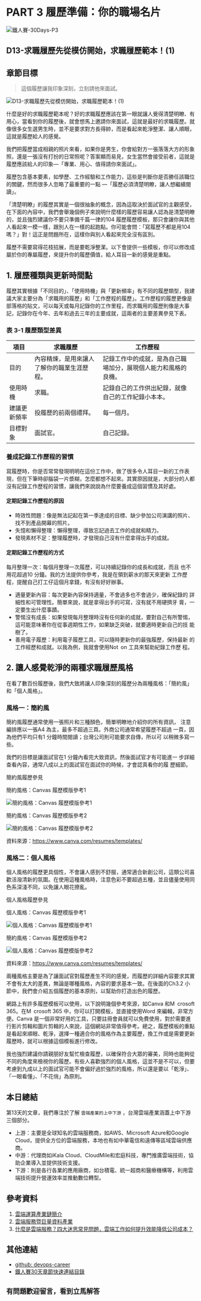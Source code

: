 # PART 3 履歷準備：你的職場名片

![鐵人賽-30Days-P3](https://github.com/qwedsazxc78/devops-career/raw/main/docs/img/30Days-P3.png)

## D13-求職履歷先從模仿開始，求職履歷範本！(1)

## 章節目標

> 這個履歷讓我印象深刻，立刻請他來面試。

![D13-求職履歷先從模仿開始，求職履歷範本！(1)](https://github.com/qwedsazxc78/devops-career/raw/main/docs/img/D13.png)

什麼是好的求職履歷範本呢？好的求職履歷應該在第一眼就讓人覺得清楚明瞭、有用心，當看到你的履歷後，就會想馬上邀請你來面試，這就是最好的求職履歷。就像很多女生選男生時，並不是要求對方長得帥，而是看起來乾淨整潔、讓人順眼，這就是履歷給人的感覺。

我們把履歷當成相親的照片來看，如果你是男生，你會給對方一張落落大方的形象照，還是一張沒有打扮的日常照呢？答案顯而易見，女生當然會接受前者，這就是履歷應該給人的印象—「專業、用心、值得請你來面試」。

履歷包含基本要素，如學歷、工作經驗和工作能力，這些是判斷你是否勝任該職位的關鍵，然而很多人忽略了最重要的一點 —「履歷必須清楚明瞭，讓人想繼續閱讀」。

「清楚明瞭」的履歷其實是一個很抽象的概念，因為這取決於面試官的主觀感受，在下面的內容中，我們會舉幾個例子來說明什麼樣的履歷容易讓人認為是清楚明瞭的，並且強烈建議你不要只準備千篇一律的104 履歷履歷模板，那只會讓你與其他人看起來一模一樣，跟別人在一樣的起跑點。你可能會問：「寫履歷不都是用104 嗎？」對！這正是問題所在，這樣你與別人看起來完全沒有區別。

履歷不需要寫得花枝招展，而是要乾淨整潔。以下會提供一些模板，你可以修改成屬於你的專屬履歷，來提升你的履歷價值，給人耳目一新的感覺是重點。

## 1. 履歷種類與更新時間點

履歷其實根據「不同目的」、「使用時機」與「更新頻率」有不同的履歷類型，我建議大家主要分為「求職用的履歷」和「工作歷程的履歷」。工作歷程的履歷更像是部落格的貼文，可以每天或每月記錄你的工作里程，而求職用的履歷則像是大事記，記錄你在今年、去年和過去三年的主要成就，這兩者的主要差異參見下表。

### 表 3-1 履歷類型差異

| 項目         | 求職履歷                                                   | 工作歷程                                                   |
|--------------|------------------------------------------------------------|------------------------------------------------------------|
| 目的         | 內容精煉，是用來讓人了解你的職業生涯歷程。                          | 記錄工作中的成就，是為自己職場加分，展現個人能力和風格的良機。              |
| 使用時機     | 求職。                                                      | 記錄自己的工作供出紀錄，就像自己的工作紀錄小本本。                       |
| 建議更新頻率 | 投履歷的前兩個禮拜。                                            | 每一個月。                                                 |
| 目標對象     | 面試官。                                                    | 自己記錄。                                                 |

### 養成記錄工作歷程的習慣

寫履歷時，你是否常常發現明明在這份工作中，做了很多令人耳目一新的工作表現，但在下筆時卻腦袋一片漿糊，怎麼都想不起來。其實原因就是，大部分的人都沒有記錄工作歷程的習慣，讓我們來說說為什麼要養成這個習慣及其好處。

#### 定期記錄工作歷程的原因

* 時效性問題：像是無法記起在第一季達成的目標、缺少參加公司演講的照片、
找不到產品開幕的照片。
* 失憶和懶得整理：懶得整理，導致忘記過去工作的成就和精力。
* 發現素材不足：整理履歷時，才發現自己沒有什麼拿得出手的成就。

#### 定期記錄工作歷程的方式

每月整理一次：每個月整理一次履歷，可以持續記錄你的成長和成就，而且
也不用花超過10 分鐘。我的方法提供你參考，我是在領到薪水的那天來更新
工作歷程，提醒自己打工仔這個月拿錢，有沒有好好辦事。

* 適量更新內容：每次更新內容保持適量，不會過多也不會過少，確保紀錄的
詳細性和可管理性。簡單來說，就是拿得出手的可寫，沒有就不用硬擠牙
膏，一定要生出什麼事蹟。
* 警惕沒有成長：如果發現每月整理時沒有任何新的成就，要對自己有所警惕，
這可能意味著你在從事週期性工作，如果缺乏突破，就要適時更新自己的技
能樹了。
* 善用電子履歷：利用電子履歷工具，可以隨時更新你的最強履歷，保持最新
的工作經歷和成就。以我為例，我就會使用Not on 工具來幫助紀錄工作歷
程。

## 2. 讓人感覺乾淨的兩種求職履歷風格

在看了數百份履歷後，我們大致將讓人印象深刻的履歷分為兩種風格：「簡約風」和「個人風格」。

### 風格一：簡約風

簡約風履歷通常使用一張照片和三種顏色，簡單明瞭地介紹你的所有資訊，
注意編排應以一張A4 為主，最多不超過三頁。外商公司通常希望履歷不超過
一頁，因為他們平均只有1 分鐘時間閱讀；台灣公司則可能要求自傳，所以可
以稍微多寫一些。

我們的目標是讓面試官在1 分鐘內看完大致資訊，然後面試官才有可能進一
步詳細查看內容，通常八成以上的面試官在面試你的時候，才會認真看你的履
歷細節。

簡約風履歷參見

簡約風格：Canvas 履歷模版參考1

![簡約風格：Canvas 履歷模版參考1](https://github.com/qwedsazxc78/devops-career/raw/main/docs/img/D13-1.png)

簡約風格：Canvas 履歷模版參考2

![簡約風格：Canvas 履歷模版參考2](https://github.com/qwedsazxc78/devops-career/raw/main/docs/img/D13-2.png)

資料來源：https://www.canva.com/resumes/templates/

### 風格二：個人風格

個人風格的履歷更具個性，不會讓人感到不舒服，通常適合新創公司，這類公司喜歡活潑清新的氛圍。在使用這種風格時，注意色彩不要超過五種，並且儘量使用同色系深淺不同，以免讓人眼花撩亂。

個人風格履歷參見

個人風格：Canvas 履歷模版參考1

![個人風格：Canvas 履歷模版參考1](https://github.com/qwedsazxc78/devops-career/raw/main/docs/img/D13-3.png)

簡約風格：Canvas 履歷模版參考2

![個人風格：Canvas 履歷模版參考2](https://github.com/qwedsazxc78/devops-career/raw/main/docs/img/D13-4.png)

資料來源：https://www.canva.com/resumes/templates/

兩種風格主要是為了讓面試官對履歷產生不同的感覺，而履歷的詳細內容要求其實不會有太大的差異，無論是哪種風格，內容的要求基本一致。在後面的Ch3.2 小節中，我們會介紹五個履歷的基本原則，以幫助你打造出色的履歷。

網路上有許多履歷模板可以使用，以下說明幾個參考來源，如Canva 和M crosoft 365。在M crosoft 365 中，你可以打開模板，並直接使用Word 來編輯，非常方便。Canva 是一個非常好用的工具，只要註冊會員就可以免費使用，對於需要進行影片剪輯和圖片剪輯的人來說，這個網站非常值得參考。總之，履歷模板的重點是看起來順眼、乾淨，選擇一種適合你的風格作為主要履歷，換工作或是需要更新履歷時，就可以根據這個模板進行修改。

我也強烈建議你請親朋好友幫忙檢查履歷，以確保符合大眾的審美，同時也能夠從不同的角度來檢視你的履歷。有些人喜歡強烈的個人風格，這並不是不可以，但要考慮到九成以上的面試官可能不會偏好過於強烈的風格，所以還是要以「乾淨」、「一眼看懂」、「不花俏」為原則。

## 本日總結

第13天的文章，我們專注於了解 `雲端產業的上中下游` ，台灣雲端產業涵蓋上中下游三個部分。

* 上游：主要是全球知名的雲端服務商，如AWS、Microsoft Azure和Google Cloud，提供全方位的雲端服務，本地也有如中華電信和遠傳等區域雲端供應商。
* 中游：代理商如iKala Cloud、CloudMile和宏庭科技，專門推廣雲端技術，協助企業導入並提供技術支援。
* 下游：則是各行各業的應用廠商，如台積電、統一超商和醫療機構等，利用雲端技術提升營運效率並推動數位轉型。

## 參考資料

1. [雲端運算產業鏈簡介](https://ic.tpex.org.tw/introduce.php?ic=5400)
2. [雲端服務暨巨量資料產業](https://theme.ndc.gov.tw/manpower/cp.aspx?n=C9ECDD0E995DB66B#)
3. [什麼是雲端服務？四大迷思常見問題，雲端工作如何提升效能降低公司成本？](https://blog.jandi.com/tw/saas-cloud/)

## 其他連結

* [github: devops-career](https://github.com/qwedsazxc78/devops-career/tree/main)
* [鐵人賽30天章節快速連結目錄](https://ithelp.ithome.com.tw/articles/10351094)

## `有問題歡迎留言，看到立馬解答`
